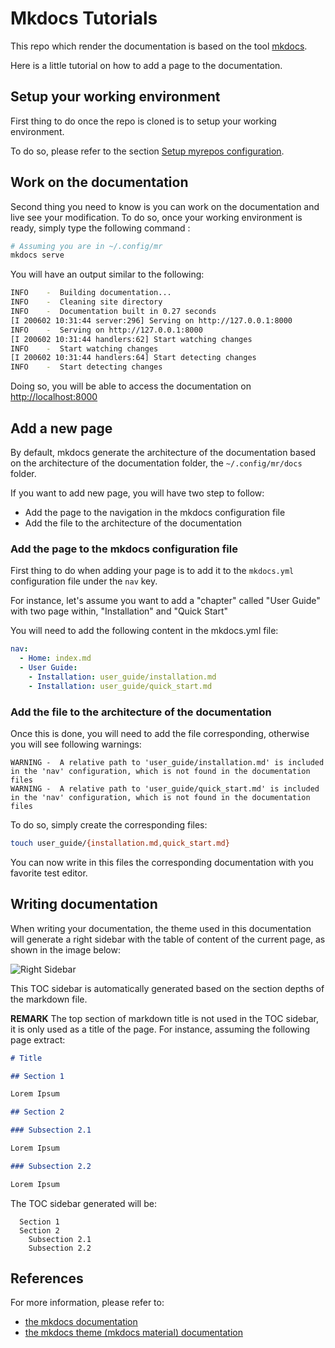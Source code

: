 # Mkdocs Tutorials

This repo which render the documentation is based on the tool [mkdocs][mkdocs].

Here is a little tutorial on how to add a page to the documentation.

## Setup your working environment

First thing to do once the repo is cloned is to setup your working environment.

To do so, please refer to the section [Setup myrepos
configuration][setup_myrepos].

## Work on the documentation

Second thing you need to know is you can work on the documentation and live see
your modification. To do so, once your working environment is ready, simply type
the following command :

```bash
# Assuming you are in ~/.config/mr
mkdocs serve
```

You will have an output similar to the following:

```bash
INFO    -  Building documentation...
INFO    -  Cleaning site directory
INFO    -  Documentation built in 0.27 seconds
[I 200602 10:31:44 server:296] Serving on http://127.0.0.1:8000
INFO    -  Serving on http://127.0.0.1:8000
[I 200602 10:31:44 handlers:62] Start watching changes
INFO    -  Start watching changes
[I 200602 10:31:44 handlers:64] Start detecting changes
INFO    -  Start detecting changes
```

Doing so, you will be able to access the documentation on
[http://localhost:8000](http://localhost:8000)

## Add a new page

By default, mkdocs generate the architecture of the documentation based on the
architecture of the documentation folder, the `~/.config/mr/docs` folder.

If you want to add new page, you will have two step to follow:

  - Add the page to the navigation in the mkdocs configuration file
  - Add the file to the architecture of the documentation

### Add the page to the mkdocs configuration file

First thing to do when adding your page is to add it to the `mkdocs.yml`
configuration file under the `nav` key.

For instance, let's assume you want to add a "chapter" called "User Guide" with
two page within, "Installation" and "Quick Start"

You will need to add the following content in the mkdocs.yml file:

```yaml
nav:
  - Home: index.md
  - User Guide:
    - Installation: user_guide/installation.md
    - Installation: user_guide/quick_start.md
```

### Add the file to the architecture of the documentation

Once this is done, you will need to add the file corresponding, otherwise you
will see following warnings:

```text
WARNING -  A relative path to 'user_guide/installation.md' is included in the 'nav' configuration, which is not found in the documentation files
WARNING -  A relative path to 'user_guide/quick_start.md' is included in the 'nav' configuration, which is not found in the documentation files
```

To do so, simply create the corresponding files:

```bash
touch user_guide/{installation.md,quick_start.md}
```

You can now write in this files the corresponding documentation with you
favorite test editor.

## Writing documentation

When writing your documentation, the theme used in this documentation will
generate a right sidebar with the table of content of the current page, as shown
in the image below:

![Right Sidebar][mkdocs_material_right_sidebar]

This TOC sidebar is automatically generated based on the section depths of the
markdown file.

**REMARK** The top section of markdown title is not used in the TOC sidebar, it
is only used as a title of the page. For instance, assuming the following page
extract:

```markdown
# Title

## Section 1

Lorem Ipsum

## Section 2

### Subsection 2.1

Lorem Ipsum

### Subsection 2.2

Lorem Ipsum

```

The TOC sidebar generated will be:

```text
  Section 1
  Section 2
    Subsection 2.1
    Subsection 2.2
```

## References

For more information, please refer to:

  - [the mkdocs documentation][mkdocs]
  - [the mkdocs theme (mkdocs material) documentation][mkdocs_material]


[setup_myrepos]: ../../usage/setup_myrepos_configuration.md
[mkdocs_material_right_sidebar]: /assets/img/mkdocs_material_right_sidebar_toc.png
[mkdocs]: https://www.mkdocs.org/
[mkdocs_material]: https://squidfunk.github.io/mkdocs-material/getting-started/
